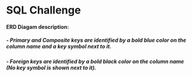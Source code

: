 # SQL Challenge

#### ERD Diagam description:
##### - Primary and Composite keys are identified by a bold blue color on the column name and a key symbol next to it.
##### - Foreign keys are identified by a bold black color on the column name (No key symbol is shown next to it).
